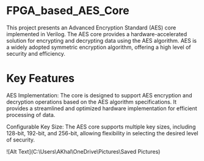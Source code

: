 # FPGA_based_AES_Core
This project presents an Advanced Encryption Standard (AES) core implemented in Verilog. The AES core provides a hardware-accelerated solution for encrypting and decrypting data using the AES algorithm. AES is a widely adopted symmetric encryption algorithm, offering a high level of security and efficiency.

# Key Features
AES Implementation: The core is designed to support AES encryption and decryption operations based on the AES algorithm specifications. It provides a streamlined and optimized hardware implementation for efficient processing of data.

Configurable Key Size: The AES core supports multiple key sizes, including 128-bit, 192-bit, and 256-bit, allowing flexibility in selecting the desired level of security.

![Alt Text](C:\Users\AKhal\OneDrive\Pictures\Saved Pictures)
